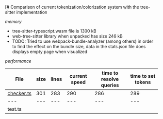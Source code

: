 [# Comparison of current tokenization/colorization system with the tree-sitter implementation

_memory_

- tree-sitter-typescript.wasm file is 1300 kB
- web-tree-sitter library when unpacked has size 246 kB
- TODO: Tried to use webpack-bundle-analyzer (among others) in order to find the effect on the bundle size, data in the stats.json file does displays empty page when visualized

_performance_

File | size | lines | current speed | time to resolve queries | time to set tokens |
--- | --- | --- | --- |--- |--- |
[checker.ts](https://github.com/microsoft/TypeScript/blob/main/src/compiler/checker.ts) | 301 | 283 | 290 | 286 | 289 |
--- | --- | --- | --- |--- |--- |
test.ts | 
